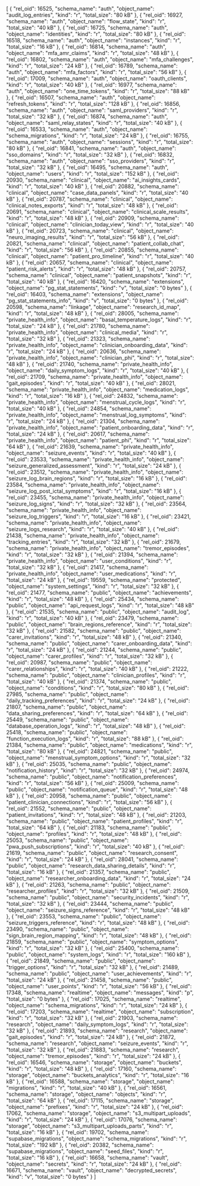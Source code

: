 [
  {
    "rel_oid": 16525,
    "schema_name": "auth",
    "object_name": "audit_log_entries",
    "kind": "r",
    "total_size": "80 kB"
  },
  {
    "rel_oid": 16927,
    "schema_name": "auth",
    "object_name": "flow_state",
    "kind": "r",
    "total_size": "40 kB"
  },
  {
    "rel_oid": 16725,
    "schema_name": "auth",
    "object_name": "identities",
    "kind": "r",
    "total_size": "80 kB"
  },
  {
    "rel_oid": 16518,
    "schema_name": "auth",
    "object_name": "instances",
    "kind": "r",
    "total_size": "16 kB"
  },
  {
    "rel_oid": 16814,
    "schema_name": "auth",
    "object_name": "mfa_amr_claims",
    "kind": "r",
    "total_size": "48 kB"
  },
  {
    "rel_oid": 16802,
    "schema_name": "auth",
    "object_name": "mfa_challenges",
    "kind": "r",
    "total_size": "24 kB"
  },
  {
    "rel_oid": 16789,
    "schema_name": "auth",
    "object_name": "mfa_factors",
    "kind": "r",
    "total_size": "56 kB"
  },
  {
    "rel_oid": 17009,
    "schema_name": "auth",
    "object_name": "oauth_clients",
    "kind": "r",
    "total_size": "40 kB"
  },
  {
    "rel_oid": 16977,
    "schema_name": "auth",
    "object_name": "one_time_tokens",
    "kind": "r",
    "total_size": "88 kB"
  },
  {
    "rel_oid": 16507,
    "schema_name": "auth",
    "object_name": "refresh_tokens",
    "kind": "r",
    "total_size": "128 kB"
  },
  {
    "rel_oid": 16856,
    "schema_name": "auth",
    "object_name": "saml_providers",
    "kind": "r",
    "total_size": "32 kB"
  },
  {
    "rel_oid": 16874,
    "schema_name": "auth",
    "object_name": "saml_relay_states",
    "kind": "r",
    "total_size": "40 kB"
  },
  {
    "rel_oid": 16533,
    "schema_name": "auth",
    "object_name": "schema_migrations",
    "kind": "r",
    "total_size": "24 kB"
  },
  {
    "rel_oid": 16755,
    "schema_name": "auth",
    "object_name": "sessions",
    "kind": "r",
    "total_size": "80 kB"
  },
  {
    "rel_oid": 16841,
    "schema_name": "auth",
    "object_name": "sso_domains",
    "kind": "r",
    "total_size": "32 kB"
  },
  {
    "rel_oid": 16832,
    "schema_name": "auth",
    "object_name": "sso_providers",
    "kind": "r",
    "total_size": "32 kB"
  },
  {
    "rel_oid": 16495,
    "schema_name": "auth",
    "object_name": "users",
    "kind": "r",
    "total_size": "152 kB"
  },
  {
    "rel_oid": 20930,
    "schema_name": "clinical",
    "object_name": "ai_insights_cards",
    "kind": "r",
    "total_size": "40 kB"
  },
  {
    "rel_oid": 20882,
    "schema_name": "clinical",
    "object_name": "case_data_panels",
    "kind": "r",
    "total_size": "40 kB"
  },
  {
    "rel_oid": 20787,
    "schema_name": "clinical",
    "object_name": "clinical_notes_exports",
    "kind": "r",
    "total_size": "48 kB"
  },
  {
    "rel_oid": 20691,
    "schema_name": "clinical",
    "object_name": "clinical_scale_results",
    "kind": "r",
    "total_size": "48 kB"
  },
  {
    "rel_oid": 20909,
    "schema_name": "clinical",
    "object_name": "clinician_today_view",
    "kind": "r",
    "total_size": "40 kB"
  },
  {
    "rel_oid": 20723,
    "schema_name": "clinical",
    "object_name": "neuro_imaging_results",
    "kind": "r",
    "total_size": "56 kB"
  },
  {
    "rel_oid": 20821,
    "schema_name": "clinical",
    "object_name": "patient_collab_chat",
    "kind": "r",
    "total_size": "56 kB"
  },
  {
    "rel_oid": 20855,
    "schema_name": "clinical",
    "object_name": "patient_pro_timeline",
    "kind": "r",
    "total_size": "40 kB"
  },
  {
    "rel_oid": 20657,
    "schema_name": "clinical",
    "object_name": "patient_risk_alerts",
    "kind": "r",
    "total_size": "48 kB"
  },
  {
    "rel_oid": 20757,
    "schema_name": "clinical",
    "object_name": "patient_snapshots",
    "kind": "r",
    "total_size": "40 kB"
  },
  {
    "rel_oid": 16420,
    "schema_name": "extensions",
    "object_name": "pg_stat_statements",
    "kind": "v",
    "total_size": "0 bytes"
  },
  {
    "rel_oid": 16403,
    "schema_name": "extensions",
    "object_name": "pg_stat_statements_info",
    "kind": "v",
    "total_size": "0 bytes"
  },
  {
    "rel_oid": 20598,
    "schema_name": "linkage",
    "object_name": "research_id_map",
    "kind": "r",
    "total_size": "48 kB"
  },
  {
    "rel_oid": 28005,
    "schema_name": "private_health_info",
    "object_name": "basal_temperature_logs",
    "kind": "r",
    "total_size": "24 kB"
  },
  {
    "rel_oid": 21780,
    "schema_name": "private_health_info",
    "object_name": "clinical_media",
    "kind": "r",
    "total_size": "32 kB"
  },
  {
    "rel_oid": 21323,
    "schema_name": "private_health_info",
    "object_name": "clinician_onboarding_data",
    "kind": "r",
    "total_size": "24 kB"
  },
  {
    "rel_oid": 20636,
    "schema_name": "private_health_info",
    "object_name": "clinician_phi",
    "kind": "r",
    "total_size": "48 kB"
  },
  {
    "rel_oid": 21740,
    "schema_name": "private_health_info",
    "object_name": "daily_symptom_logs",
    "kind": "r",
    "total_size": "40 kB"
  },
  {
    "rel_oid": 21709,
    "schema_name": "private_health_info",
    "object_name": "gait_episodes",
    "kind": "r",
    "total_size": "40 kB"
  },
  {
    "rel_oid": 28021,
    "schema_name": "private_health_info",
    "object_name": "medication_logs",
    "kind": "r",
    "total_size": "16 kB"
  },
  {
    "rel_oid": 24832,
    "schema_name": "private_health_info",
    "object_name": "menstrual_cycle_logs",
    "kind": "r",
    "total_size": "40 kB"
  },
  {
    "rel_oid": 24854,
    "schema_name": "private_health_info",
    "object_name": "menstrual_log_symptoms",
    "kind": "r",
    "total_size": "24 kB"
  },
  {
    "rel_oid": 21304,
    "schema_name": "private_health_info",
    "object_name": "patient_onboarding_data",
    "kind": "r",
    "total_size": "24 kB"
  },
  {
    "rel_oid": 20617,
    "schema_name": "private_health_info",
    "object_name": "patient_phi",
    "kind": "r",
    "total_size": "64 kB"
  },
  {
    "rel_oid": 21639,
    "schema_name": "private_health_info",
    "object_name": "seizure_events",
    "kind": "r",
    "total_size": "40 kB"
  },
  {
    "rel_oid": 23533,
    "schema_name": "private_health_info",
    "object_name": "seizure_generalized_assessment",
    "kind": "r",
    "total_size": "24 kB"
  },
  {
    "rel_oid": 23512,
    "schema_name": "private_health_info",
    "object_name": "seizure_log_brain_regions",
    "kind": "r",
    "total_size": "16 kB"
  },
  {
    "rel_oid": 23584,
    "schema_name": "private_health_info",
    "object_name": "seizure_log_post_ictal_symptoms",
    "kind": "r",
    "total_size": "16 kB"
  },
  {
    "rel_oid": 23455,
    "schema_name": "private_health_info",
    "object_name": "seizure_log_signs",
    "kind": "r",
    "total_size": "32 kB"
  },
  {
    "rel_oid": 23564,
    "schema_name": "private_health_info",
    "object_name": "seizure_log_triggers",
    "kind": "r",
    "total_size": "16 kB"
  },
  {
    "rel_oid": 23421,
    "schema_name": "private_health_info",
    "object_name": "seizure_logs_research",
    "kind": "r",
    "total_size": "40 kB"
  },
  {
    "rel_oid": 21438,
    "schema_name": "private_health_info",
    "object_name": "tracking_entries",
    "kind": "r",
    "total_size": "32 kB"
  },
  {
    "rel_oid": 21679,
    "schema_name": "private_health_info",
    "object_name": "tremor_episodes",
    "kind": "r",
    "total_size": "32 kB"
  },
  {
    "rel_oid": 21394,
    "schema_name": "private_health_info",
    "object_name": "user_conditions",
    "kind": "r",
    "total_size": "32 kB"
  },
  {
    "rel_oid": 21417,
    "schema_name": "private_health_info",
    "object_name": "user_medications",
    "kind": "r",
    "total_size": "24 kB"
  },
  {
    "rel_oid": 19559,
    "schema_name": "protected",
    "object_name": "system_settings",
    "kind": "r",
    "total_size": "32 kB"
  },
  {
    "rel_oid": 21477,
    "schema_name": "public",
    "object_name": "achievements",
    "kind": "r",
    "total_size": "48 kB"
  },
  {
    "rel_oid": 25434,
    "schema_name": "public",
    "object_name": "api_request_logs",
    "kind": "r",
    "total_size": "48 kB"
  },
  {
    "rel_oid": 21535,
    "schema_name": "public",
    "object_name": "audit_log",
    "kind": "r",
    "total_size": "40 kB"
  },
  {
    "rel_oid": 23479,
    "schema_name": "public",
    "object_name": "brain_regions_reference",
    "kind": "r",
    "total_size": "32 kB"
  },
  {
    "rel_oid": 21582,
    "schema_name": "public",
    "object_name": "carer_invitations",
    "kind": "r",
    "total_size": "48 kB"
  },
  {
    "rel_oid": 21340,
    "schema_name": "public",
    "object_name": "carer_onboarding_data",
    "kind": "r",
    "total_size": "24 kB"
  },
  {
    "rel_oid": 21244,
    "schema_name": "public",
    "object_name": "carer_profiles",
    "kind": "r",
    "total_size": "32 kB"
  },
  {
    "rel_oid": 20987,
    "schema_name": "public",
    "object_name": "carer_relationships",
    "kind": "r",
    "total_size": "40 kB"
  },
  {
    "rel_oid": 21222,
    "schema_name": "public",
    "object_name": "clinician_profiles",
    "kind": "r",
    "total_size": "40 kB"
  },
  {
    "rel_oid": 21374,
    "schema_name": "public",
    "object_name": "conditions",
    "kind": "r",
    "total_size": "80 kB"
  },
  {
    "rel_oid": 27985,
    "schema_name": "public",
    "object_name": "daily_tracking_preferences",
    "kind": "r",
    "total_size": "24 kB"
  },
  {
    "rel_oid": 21807,
    "schema_name": "public",
    "object_name": "data_sharing_preferences",
    "kind": "r",
    "total_size": "64 kB"
  },
  {
    "rel_oid": 25449,
    "schema_name": "public",
    "object_name": "database_operation_logs",
    "kind": "r",
    "total_size": "48 kB"
  },
  {
    "rel_oid": 25418,
    "schema_name": "public",
    "object_name": "function_execution_logs",
    "kind": "r",
    "total_size": "88 kB"
  },
  {
    "rel_oid": 21384,
    "schema_name": "public",
    "object_name": "medications",
    "kind": "r",
    "total_size": "80 kB"
  },
  {
    "rel_oid": 24821,
    "schema_name": "public",
    "object_name": "menstrual_symptom_options",
    "kind": "r",
    "total_size": "32 kB"
  },
  {
    "rel_oid": 25035,
    "schema_name": "public",
    "object_name": "notification_history",
    "kind": "r",
    "total_size": "32 kB"
  },
  {
    "rel_oid": 24974,
    "schema_name": "public",
    "object_name": "notification_preferences",
    "kind": "r",
    "total_size": "56 kB"
  },
  {
    "rel_oid": 25009,
    "schema_name": "public",
    "object_name": "notification_queue",
    "kind": "r",
    "total_size": "48 kB"
  },
  {
    "rel_oid": 20958,
    "schema_name": "public",
    "object_name": "patient_clinician_connections",
    "kind": "r",
    "total_size": "56 kB"
  },
  {
    "rel_oid": 21552,
    "schema_name": "public",
    "object_name": "patient_invitations",
    "kind": "r",
    "total_size": "48 kB"
  },
  {
    "rel_oid": 21203,
    "schema_name": "public",
    "object_name": "patient_profiles",
    "kind": "r",
    "total_size": "64 kB"
  },
  {
    "rel_oid": 21183,
    "schema_name": "public",
    "object_name": "profiles",
    "kind": "r",
    "total_size": "48 kB"
  },
  {
    "rel_oid": 25053,
    "schema_name": "public",
    "object_name": "pwa_push_subscriptions",
    "kind": "r",
    "total_size": "40 kB"
  },
  {
    "rel_oid": 21619,
    "schema_name": "public",
    "object_name": "research_consent",
    "kind": "r",
    "total_size": "24 kB"
  },
  {
    "rel_oid": 28041,
    "schema_name": "public",
    "object_name": "research_data_sharing_details",
    "kind": "r",
    "total_size": "16 kB"
  },
  {
    "rel_oid": 21357,
    "schema_name": "public",
    "object_name": "researcher_onboarding_data",
    "kind": "r",
    "total_size": "24 kB"
  },
  {
    "rel_oid": 21263,
    "schema_name": "public",
    "object_name": "researcher_profiles",
    "kind": "r",
    "total_size": "32 kB"
  },
  {
    "rel_oid": 21509,
    "schema_name": "public",
    "object_name": "security_incidents",
    "kind": "r",
    "total_size": "32 kB"
  },
  {
    "rel_oid": 23444,
    "schema_name": "public",
    "object_name": "seizure_signs_reference",
    "kind": "r",
    "total_size": "48 kB"
  },
  {
    "rel_oid": 23553,
    "schema_name": "public",
    "object_name": "seizure_triggers_reference",
    "kind": "r",
    "total_size": "48 kB"
  },
  {
    "rel_oid": 23490,
    "schema_name": "public",
    "object_name": "sign_brain_region_mapping",
    "kind": "r",
    "total_size": "48 kB"
  },
  {
    "rel_oid": 21859,
    "schema_name": "public",
    "object_name": "symptom_options",
    "kind": "r",
    "total_size": "32 kB"
  },
  {
    "rel_oid": 25400,
    "schema_name": "public",
    "object_name": "system_logs",
    "kind": "r",
    "total_size": "160 kB"
  },
  {
    "rel_oid": 21849,
    "schema_name": "public",
    "object_name": "trigger_options",
    "kind": "r",
    "total_size": "32 kB"
  },
  {
    "rel_oid": 21489,
    "schema_name": "public",
    "object_name": "user_achievements",
    "kind": "r",
    "total_size": "24 kB"
  },
  {
    "rel_oid": 21458,
    "schema_name": "public",
    "object_name": "user_points",
    "kind": "r",
    "total_size": "56 kB"
  },
  {
    "rel_oid": 17348,
    "schema_name": "realtime",
    "object_name": "messages",
    "kind": "p",
    "total_size": "0 bytes"
  },
  {
    "rel_oid": 17025,
    "schema_name": "realtime",
    "object_name": "schema_migrations",
    "kind": "r",
    "total_size": "24 kB"
  },
  {
    "rel_oid": 17203,
    "schema_name": "realtime",
    "object_name": "subscription",
    "kind": "r",
    "total_size": "32 kB"
  },
  {
    "rel_oid": 21903,
    "schema_name": "research",
    "object_name": "daily_symptom_logs",
    "kind": "r",
    "total_size": "32 kB"
  },
  {
    "rel_oid": 21893,
    "schema_name": "research",
    "object_name": "gait_episodes",
    "kind": "r",
    "total_size": "24 kB"
  },
  {
    "rel_oid": 21872,
    "schema_name": "research",
    "object_name": "seizure_events",
    "kind": "r",
    "total_size": "32 kB"
  },
  {
    "rel_oid": 21883,
    "schema_name": "research",
    "object_name": "tremor_episodes",
    "kind": "r",
    "total_size": "24 kB"
  },
  {
    "rel_oid": 16546,
    "schema_name": "storage",
    "object_name": "buckets",
    "kind": "r",
    "total_size": "48 kB"
  },
  {
    "rel_oid": 17160,
    "schema_name": "storage",
    "object_name": "buckets_analytics",
    "kind": "r",
    "total_size": "16 kB"
  },
  {
    "rel_oid": 16588,
    "schema_name": "storage",
    "object_name": "migrations",
    "kind": "r",
    "total_size": "40 kB"
  },
  {
    "rel_oid": 16561,
    "schema_name": "storage",
    "object_name": "objects",
    "kind": "r",
    "total_size": "64 kB"
  },
  {
    "rel_oid": 17115,
    "schema_name": "storage",
    "object_name": "prefixes",
    "kind": "r",
    "total_size": "24 kB"
  },
  {
    "rel_oid": 17062,
    "schema_name": "storage",
    "object_name": "s3_multipart_uploads",
    "kind": "r",
    "total_size": "24 kB"
  },
  {
    "rel_oid": 17076,
    "schema_name": "storage",
    "object_name": "s3_multipart_uploads_parts",
    "kind": "r",
    "total_size": "16 kB"
  },
  {
    "rel_oid": 19702,
    "schema_name": "supabase_migrations",
    "object_name": "schema_migrations",
    "kind": "r",
    "total_size": "192 kB"
  },
  {
    "rel_oid": 20382,
    "schema_name": "supabase_migrations",
    "object_name": "seed_files",
    "kind": "r",
    "total_size": "16 kB"
  },
  {
    "rel_oid": 16658,
    "schema_name": "vault",
    "object_name": "secrets",
    "kind": "r",
    "total_size": "24 kB"
  },
  {
    "rel_oid": 16671,
    "schema_name": "vault",
    "object_name": "decrypted_secrets",
    "kind": "v",
    "total_size": "0 bytes"
  }
]